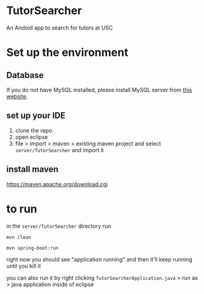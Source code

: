 # TutorSearcher
An Andoid app to search for tutors at USC


# Set up the environment

## Database

If you do not have MySQL installed, please install MySQL server from [this website](https://dev.mysql.com/downloads/mysql/).

## set up your IDE

1. clone the repo
2. open eclipse
3. file > import > maven > existing maven project and select `server/TutorSearcher` and import it

## install maven 

https://maven.apache.org/download.cgi

# to run

in the `server/TutorSearcher` directory run

``mvn clean``

``mvn spring-boot:run`` 

right now you should see "application running" and then it'll keep running until you kill it

you can also run it by right clicking `TutorSearcherApplication.java` > run as > java application inside of eclipse 
